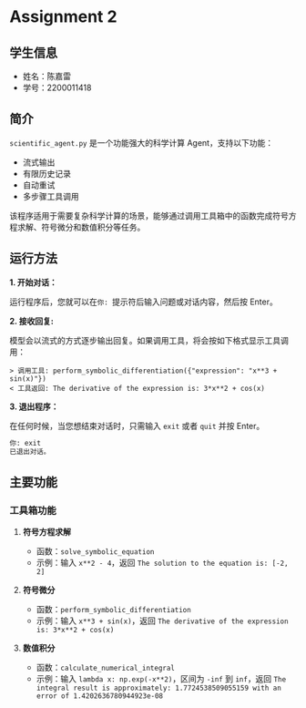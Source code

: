 # Assignment 2

## 学生信息
- 姓名：陈嘉雷
- 学号：2200011418

## 简介
`scientific_agent.py` 是一个功能强大的科学计算 Agent，支持以下功能：
- 流式输出
- 有限历史记录
- 自动重试
- 多步骤工具调用

该程序适用于需要复杂科学计算的场景，能够通过调用工具箱中的函数完成符号方程求解、符号微分和数值积分等任务。

## 运行方法

**1. 开始对话：**

运行程序后，您就可以在`你: `提示符后输入问题或对话内容，然后按 Enter。

**2. 接收回复:**

模型会以流式的方式逐步输出回复。如果调用工具，将会按如下格式显示工具调用：

```
> 调用工具: perform_symbolic_differentiation({"expression": "x**3 + sin(x)"})
< 工具返回: The derivative of the expression is: 3*x**2 + cos(x)
```

**3. 退出程序：**

在任何时候，当您想结束对话时，只需输入 `exit` 或者 `quit` 并按 Enter。
```bash
你: exit
已退出对话。
```

## 主要功能

### 工具箱功能
1. **符号方程求解**
   - 函数：`solve_symbolic_equation`
   - 示例：输入 `x**2 - 4`，返回 `The solution to the equation is: [-2, 2]`

2. **符号微分**
   - 函数：`perform_symbolic_differentiation`
   - 示例：输入 `x**3 + sin(x)`，返回 `The derivative of the expression is: 3*x**2 + cos(x)`

3. **数值积分**
   - 函数：`calculate_numerical_integral`
   - 示例：输入 `lambda x: np.exp(-x**2)`，区间为 `-inf` 到 `inf`，返回 `The integral result is approximately: 1.7724538509055159 with an error of 1.4202636780944923e-08`
